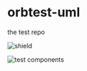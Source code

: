 # orbtest-uml
the test repo

![shield](https://img.shields.io/static/v1?link=https://dev.orbuml.com&label=foo&message=bar&color=brightgreen "yes")

![test components](https://devapp.orbuml.com/app/uml/image/github/repos/claytantor%2Faorbtest-uml/contents/test-components.puml "These are some test components")
